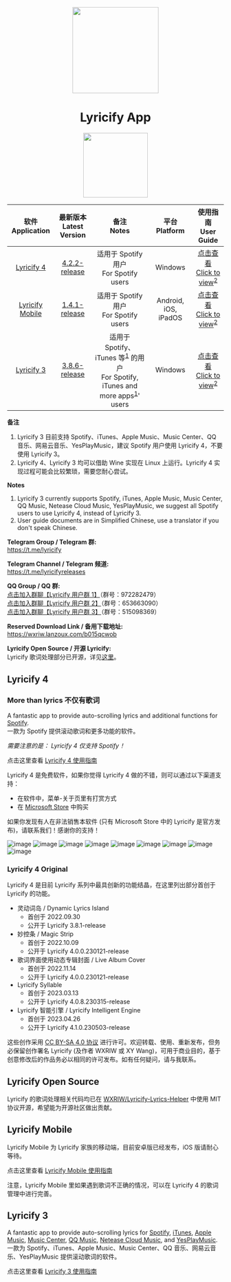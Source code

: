 <div align="center">

<img src="image/../images/lyricify_icon.png" width="200"/>

# Lyricify App

<a href="https://apps.microsoft.com/store/detail/9P4WB75RHWCH?launch=true&mode=full">
	<img src="https://get.microsoft.com/images/en-US%20dark.svg" style="width: 150px;"/>
</a>

</div>


| 软件</br>Application | 最新版本</br>Latest Version | 备注</br>Notes | 平台</br>Platform | 使用指南</br>User Guide |
| :-: | :-: | :-: | :-: | :-: |
| [Lyricify 4](https://github.com/WXRIW/Lyricify-App#lyricify-4) | [4.2.2-release](https://github.com/WXRIW/Lyricify-App/releases/tag/v4.2.2) | 适用于 Spotify 用户</br>For Spotify users | Windows | [点击查看</br>Click to view](/docs/Lyricify%204/README.md)<sup><a href="#ref3_en">2</a></sup> |
| [Lyricify Mobile](https://github.com/WXRIW/Lyricify-App#lyricify-mobile) | [1.4.1-release](https://github.com/WXRIW/Lyricify-App/releases/tag/mobile-v1.4.1) | 适用于 Spotify 用户</br>For Spotify users | Android, iOS, iPadOS | [点击查看</br>Click to view](/docs/Lyricify%20Mobile/README.md)<sup><a href="#ref3_en">2</a></sup> |
| [Lyricify 3](https://github.com/WXRIW/Lyricify-App#lyricify-3) | [3.8.6-release](https://github.com/WXRIW/Lyricify-App/releases/tag/v3.8.6) | 适用于 Spotify、iTunes 等<sup><a href="#ref2">1</a></sup> 的用户</br>For Spotify, iTunes and more apps<sup><a href="#ref2_en">1</a></sup>' users | Windows | [点击查看</br>Click to view](/docs/Lyricify%203/README.md)<sup><a href="#ref3_en">2</a></sup> |

**备注**  
1. <span id="ref2">Lyricify 3 目前支持 Spotify、iTunes、Apple Music、Music Center、QQ 音乐、网易云音乐、YesPlayMusic，建议 Spotify 用户使用 Lyricify 4，不要使用 Lyricify 3。</span>  
2. <span id="ref3">Lyricify 4、Lyricify 3 均可以借助 Wine 实现在 Linux 上运行。Lyricify 4 实现过程可能会比较繁琐，需要您耐心尝试。</span>  

**Notes**  
1. <span id="ref2_en">Lyricify 3 currently supports Spotify, iTunes, Apple Music, Music Center, QQ Music, Netease Cloud Music, YesPlayMusic, we suggest all Spotify users to use Lyricify 4, instead of Lyricify 3.</span>  
2. <span id="ref3_en">User guide documents are in Simplified Chinese, use a translator if you don't speak Chinese.</span>  

**Telegram Group / Telegram 群:**  
https://t.me/lyricify

**Telegram Channel / Telegram 频道:**  
https://t.me/lyricifyreleases

**QQ Group / QQ 群:**  
[点击加入群聊【Lyricify 用户群 1】](https://jq.qq.com/?_wv=1027&k=hZG8VRV4)（群号：972282479）  
[点击加入群聊【Lyricify 用户群 2】](https://jq.qq.com/?_wv=1027&k=l0Sy2aGi)（群号：653663090）  
[点击加入群聊【Lyricify 用户群 3】](https://jq.qq.com/?_wv=1027&k=nUr4jHVU)（群号：515098369）  

**Reserved Download Link / 备用下载地址:**  
https://wxriw.lanzoux.com/b015qcwob

**Lyricify Open Source / 开源 Lyricify:**  
Lyricify 歌词处理部分已开源，详见[这里](#lyricify-open-source)。

## Lyricify 4
<h3>More than lyrics 不仅有歌词</h3>  

A fantastic app to provide auto-scrolling lyrics and additional functions for [Spotify](https://www.spotify.com).  
一款为 Spotify 提供滚动歌词和更多功能的软件。

*需要注意的是： Lyricify 4 仅支持 Spotify！*  

点击这里查看 [Lyricify 4 使用指南](/docs/Lyricify%204/README.md)  

Lyricify 4 是免费软件，如果你觉得 Lyricify 4 做的不错，则可以通过以下渠道支持：
- 在软件中，菜单-关于页里有打赏方式
- 在 [Microsoft Store](https://apps.microsoft.com/store/detail/9P4WB75RHWCH?launch=true&mode=full) 中购买

如果你发现有人在非法销售本软件 (只有 Microsoft Store 中的 Lyricify 是官方发布)，请联系我们！感谢你的支持！  

![image](images/readme/func-lyrics-display.png)
![image](images/readme/func-lyrics-am-duet.png)
![image](images/readme/func-lyrics-dynamic-lyrics-island.png)
![image](images/readme/func-lyrics-desktop.png)
![image](images/readme/func-lyrics-vertical.png)
![image](images/readme/func-lyrics-fulscreen.png)
![image](images/readme/func-lyrics-mobile-ui.png)
![image](images/readme/func-lyrics-am-highlight.png)
![image](images/readme/func-lyrics-am-multiline.png)

### Lyricify 4 Original
Lyricify 4 是目前 Lyricify 系列中最具创新的功能结晶，在这里列出部分首创于 Lyricify 的功能。  
- 灵动词岛 / Dynamic Lyrics Island
  - 首创于 2022.09.30
  - 公开于 Lyricify 3.8.1-release
- 妙控条 / Magic Strip
  - 首创于 2022.10.09
  - 公开于 Lyricify 4.0.0.230121-release
- 歌词界面使用动态专辑封面 / Live Album Cover
  - 首创于 2022.11.14
  - 公开于 Lyricify 4.0.0.230121-release
- Lyricify Syllable
  - 首创于 2023.03.13
  - 公开于 Lyricify 4.0.8.230315-release
- Lyricify 智能引擎 / Lyricify Intelligent Engine
  - 首创于 2023.04.26
  - 公开于 Lyricify 4.1.0.230503-release

这些创作采用 [CC BY-SA 4.0 协议](https://creativecommons.org/licenses/by-sa/4.0/) 进行许可。欢迎转载、使用、重新发布，但务必保留创作署名 Lyricify (及作者 WXRIW 或 XY Wang)，可用于商业目的，基于创意修改后的作品务必以相同的许可发布。如有任何疑问，请与我联系。  

## Lyricify Open Source
Lyricify 的歌词处理相关代码均已在 [WXRIW/Lyricify-Lyrics-Helper](https://github.com/WXRIW/Lyricify-Lyrics-Helper) 中使用 MIT 协议开源，希望能为开源社区做出贡献。  

## Lyricify Mobile
Lyricify Mobile 为 Lyricify 家族的移动端，目前安卓版已经发布，iOS 版请耐心等待。  

点击这里查看 [Lyricify Mobile 使用指南](/docs/Lyricify%20Mobile/README.md)  
  
注意，Lyricify Mobile 里如果遇到歌词不正确的情况，可以在 Lyricify 4 的歌词管理中进行完善。  

## Lyricify 3
A fantastic app to provide auto-scrolling lyrics for [Spotify](https://www.spotify.com), [iTunes](https://music.apple.com), [Apple Music](https://music.apple.com), [Music Center](https://www.sony.com/electronics/support/articles/MC4PC020001), [QQ Music](https://y.qq.com), [Netease Cloud Music](https://music.163.com), and [YesPlayMusic](https://github.com/qier222/YesPlayMusic).  
一款为 Spotify、iTunes、Apple Music、Music Center、QQ 音乐、网易云音乐、YesPlayMusic 提供滚动歌词的软件。

点击这里查看 [Lyricify 3 使用指南](/docs/Lyricify%203/README.md)  

